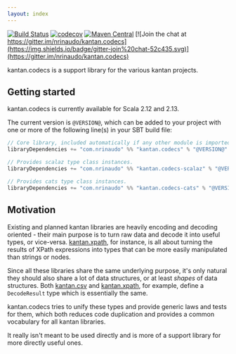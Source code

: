 ```yaml
---
layout: index
---
```


[![Build Status](https://travis-ci.org/nrinaudo/kantan.codecs.svg?branch=master)](https://travis-ci.org/nrinaudo/kantan.codecs)
[![codecov](https://codecov.io/gh/nrinaudo/kantan.codecs/branch/master/graph/badge.svg)](https://codecov.io/gh/nrinaudo/kantan.codecs)
[![Maven Central](https://maven-badges.herokuapp.com/maven-central/com.nrinaudo/kantan.codecs_2.13/badge.svg)](https://maven-badges.herokuapp.com/maven-central/com.nrinaudo/kantan.codecs_2.13)
[![Join the chat at https://gitter.im/nrinaudo/kantan.codecs](https://img.shields.io/badge/gitter-join%20chat-52c435.svg)](https://gitter.im/nrinaudo/kantan.codecs)

kantan.codecs is a support library for the various kantan projects.

## Getting started

kantan.codecs is currently available for Scala 2.12 and 2.13.

The current version is `@VERSION@`, which can be added to your project with one or more of the following line(s)
in your SBT build file:

```scala
// Core library, included automatically if any other module is imported.
libraryDependencies += "com.nrinaudo" %% "kantan.codecs" % "@VERSION@"

// Provides scalaz type class instances.
libraryDependencies += "com.nrinaudo" %% "kantan.codecs-scalaz" % "@VERSION@"

// Provides cats type class instances.
libraryDependencies += "com.nrinaudo" %% "kantan.codecs-cats" % "@VERSION@"
```

## Motivation

Existing and planned kantan libraries are heavily encoding and decoding oriented - their main purpose is to turn
raw data and decode it into useful types, or vice-versa. [kantan.xpath](https://github.com/nrinaudo/kantan.xpath), for
instance, is all about turning the results of XPath expressions into types that can be more easily manipulated than
strings or nodes.

Since all these libraries share the same underlying purpose, it's only natural they should also share a lot of data
structures, or at least *shapes* of data structures. Both [kantan.csv](https://github.com/nrinaudo/kantan.csv) and
[kantan.xpath](https://github.com/nrinaudo/kantan.xpath), for example, define a `DecodeResult` type which is essentially
the same.

kantan.codecs tries to unify these types and provide generic laws and tests for them, which both reduces code
duplication and provides a common vocabulary for all kantan libraries.

It really isn't meant to be used directly and is more of a support library for more directly useful ones.
